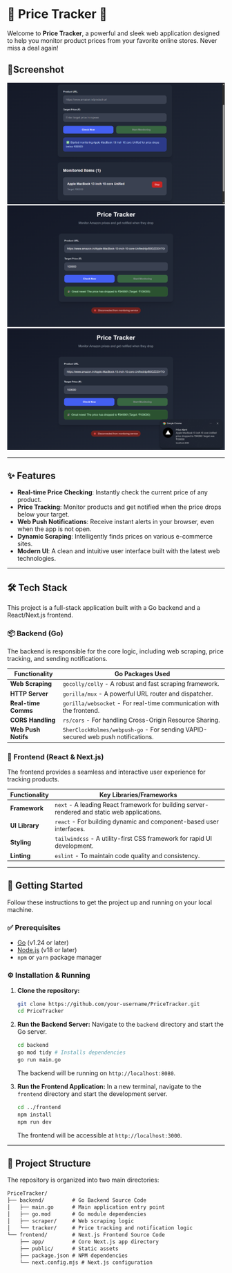 # 🚀 Price Tracker 🚀

Welcome to **Price Tracker**, a powerful and sleek web application designed to help you monitor product prices from your favorite online stores. Never miss a deal again!

## 📸Screenshot
![img1](https://raw.githubusercontent.com/Rohith2106/PriceTracker/main/images/img1.png)
![img2](https://raw.githubusercontent.com/Rohith2106/PriceTracker/main/images/img2.png)
![img3](https://raw.githubusercontent.com/Rohith2106/PriceTracker/main/images/img3.png)


---

## ✨ Features

- **Real-time Price Checking**: Instantly check the current price of any product.
- **Price Tracking**: Monitor products and get notified when the price drops below your target.
- **Web Push Notifications**: Receive instant alerts in your browser, even when the app is not open.
- **Dynamic Scraping**: Intelligently finds prices on various e-commerce sites.
- **Modern UI**: A clean and intuitive user interface built with the latest web technologies.

---

## 🛠️ Tech Stack

This project is a full-stack application built with a Go backend and a React/Next.js frontend.

### 📦 Backend (Go)

The backend is responsible for the core logic, including web scraping, price tracking, and sending notifications.

| Functionality         | Go Packages Used                                                                                             |
| --------------------- | ------------------------------------------------------------------------------------------------------------ |
| **Web Scraping**      | `gocolly/colly` - A robust and fast scraping framework.                                                      |
| **HTTP Server**       | `gorilla/mux` - A powerful URL router and dispatcher.                                                        |
| **Real-time Comms**   | `gorilla/websocket` - For real-time communication with the frontend.                                         |
| **CORS Handling**     | `rs/cors` - For handling Cross-Origin Resource Sharing.                                                      |
| **Web Push Notifs**   | `SherClockHolmes/webpush-go` - For sending VAPID-secured web push notifications.                             |

### 🎨 Frontend (React & Next.js)

The frontend provides a seamless and interactive user experience for tracking products.

| Functionality         | Key Libraries/Frameworks                                                                                     |
| --------------------- | ------------------------------------------------------------------------------------------------------------ |
| **Framework**         | `next` - A leading React framework for building server-rendered and static web applications.                 |
| **UI Library**        | `react` - For building dynamic and component-based user interfaces.                                          |
| **Styling**           | `tailwindcss` - A utility-first CSS framework for rapid UI development.                                      |
| **Linting**           | `eslint` - To maintain code quality and consistency.                                                         |

---

## 🚀 Getting Started

Follow these instructions to get the project up and running on your local machine.

### ✅ Prerequisites

- [Go](https://go.dev/doc/install) (v1.24 or later)
- [Node.js](https://nodejs.org/en/download/) (v18 or later)
- `npm` or `yarn` package manager

### ⚙️ Installation & Running

1.  **Clone the repository:**
    ```bash
    git clone https://github.com/your-username/PriceTracker.git
    cd PriceTracker
    ```

2.  **Run the Backend Server:**
    Navigate to the `backend` directory and start the Go server.
    ```bash
    cd backend
    go mod tidy # Installs dependencies
    go run main.go
    ```
    The backend will be running on `http://localhost:8080`.

3.  **Run the Frontend Application:**
    In a new terminal, navigate to the `frontend` directory and start the development server.
    ```bash
    cd ../frontend
    npm install
    npm run dev
    ```
    The frontend will be accessible at `http://localhost:3000`.

---

## 📂 Project Structure

The repository is organized into two main directories:

```
PriceTracker/
├── backend/         # Go Backend Source Code
│   ├── main.go      # Main application entry point
│   ├── go.mod       # Go module dependencies
│   ├── scraper/     # Web scraping logic
│   └── tracker/     # Price tracking and notification logic
└── frontend/        # Next.js Frontend Source Code
    ├── app/         # Core Next.js app directory
    ├── public/      # Static assets
    ├── package.json # NPM dependencies
    └── next.config.mjs # Next.js configuration
```

